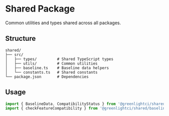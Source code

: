 # Shared Package

Common utilities and types shared across all packages.

## Structure

```
shared/
├── src/
│   ├── types/         # Shared TypeScript types
│   ├── utils/         # Common utilities
│   ├── baseline.ts    # Baseline data helpers
│   └── constants.ts   # Shared constants
└── package.json       # Dependencies
```

## Usage

```typescript
import { BaselineData, CompatibilityStatus } from '@greenlightci/shared';
import { checkFeatureCompatibility } from '@greenlightci/shared/baseline';
```